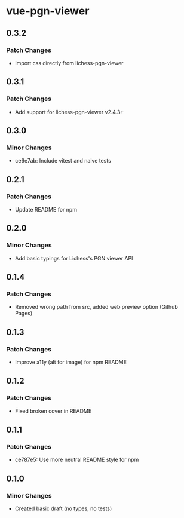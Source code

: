 # vue-pgn-viewer

## 0.3.2

### Patch Changes

- Import css directly from lichess-pgn-viewer

## 0.3.1

### Patch Changes

- Add support for lichess-pgn-viewer v2.4.3+

## 0.3.0

### Minor Changes

- ce6e7ab: Include vitest and naive tests

## 0.2.1

### Patch Changes

- Update README for npm

## 0.2.0

### Minor Changes

- Add basic typings for Lichess's PGN viewer API

## 0.1.4

### Patch Changes

- Removed wrong path from src, added web preview option (Github Pages)

## 0.1.3

### Patch Changes

- Improve a11y (alt for image) for npm README

## 0.1.2

### Patch Changes

- Fixed broken cover in README

## 0.1.1

### Patch Changes

- ce787e5: Use more neutral README style for npm

## 0.1.0

### Minor Changes

- Created basic draft (no types, no tests)
